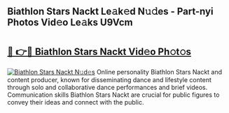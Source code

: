 ## Biathlon Stars Nackt Le𝚊k𝚎d N𝚞𝚍es - Part-nyi Photos Vid𝚎o Le𝚊ks U9Vcm

# <h2><a href="http://fb43yr.evod.top/?m=Biathlon+Stars+Nackt">🔗 👉🔴 Biathlon Stars Nackt Vid𝚎o Ph𝚘t𝚘s</a></h2>

[![Biathlon Stars Nackt N𝚞d𝚎s](https://i.imgur.com/8V9OHl7.gif)](http://fb43yr.evod.top/?m=Biathlon+Stars+Nackt)
Online personality Biathlon Stars Nackt and content producer, known for disseminating dance and lifestyle content through solo and collaborative dance performances and brief videos. Communication skills Biathlon Stars Nackt are crucial for public figures to convey their ideas and connect with the public. 
